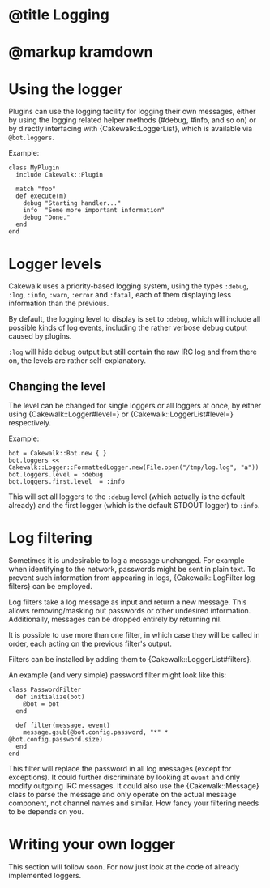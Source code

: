 # @title Logging
# @markup kramdown

# Using the logger

Plugins can use the logging facility for logging their own messages,
either by using the logging related helper methods (#debug, #info, and
so on) or by directly interfacing with {Cakewalk::LoggerList}, which is
available via `@bot.loggers`.

Example:

    class MyPlugin
      include Cakewalk::Plugin

      match "foo"
      def execute(m)
        debug "Starting handler..."
        info  "Some more important information"
        debug "Done."
      end
    end

# Logger levels

Cakewalk uses a priority-based logging system, using the types `:debug`,
`:log`, `:info`, `:warn`, `:error` and `:fatal`, each of them
displaying less information than the previous.

By default, the logging level to display is set to `:debug`, which
will include all possible kinds of log events, including the rather
verbose debug output caused by plugins.

`:log` will hide debug output but still contain the raw IRC log and
from there on, the levels are rather self-explanatory.

## Changing the level

The level can be changed for single loggers or all loggers at once, by either using {Cakewalk::Logger#level=} or {Cakewalk::LoggerList#level=} respectively.

Example:

    bot = Cakewalk::Bot.new { }
    bot.loggers << Cakewalk::Logger::FormattedLogger.new(File.open("/tmp/log.log", "a"))
    bot.loggers.level = :debug
    bot.loggers.first.level  = :info

This will set all loggers to the `:debug` level (which actually is the
default already) and the first logger (which is the default STDOUT
logger) to `:info`.

# Log filtering

Sometimes it is undesirable to log a message unchanged. For example
when identifying to the network, passwords might be sent in plain
text. To prevent such information from appearing in logs, {Cakewalk::LogFilter log filters}
can be employed.

Log filters take a log message as input and return a new message. This
allows removing/masking out passwords or other undesired information.
Additionally, messages can be dropped entirely by returning nil.

It is possible to use more than one filter, in which case they will be
called in order, each acting on the previous filter's output.

Filters can be installed by adding them to {Cakewalk::LoggerList#filters}.

An example (and very simple) password filter might look like this:

    class PasswordFilter
      def initialize(bot)
        @bot = bot
      end

      def filter(message, event)
        message.gsub(@bot.config.password, "*" * @bot.config.password.size)
      end
    end

This filter will replace the password in all log messages (except for
exceptions). It could further discriminate by looking at `event` and
only modify outgoing IRC messages. It could also use the
{Cakewalk::Message} class to parse the message and only operate on the
actual message component, not channel names and similar. How fancy
your filtering needs to be depends on you.

# Writing your own logger

This section will follow soon. For now just look at the code of
already implemented loggers.
